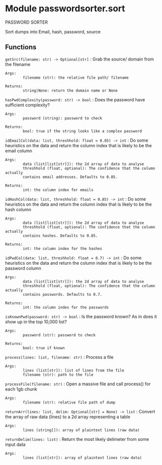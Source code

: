 Module passwordsorter.sort
==========================
PASSWORD SORTER

Sort dumps into Email, hash, password, source

Functions
---------

    
`getSrc(filename: str) ‑> Optional[str]`
:   Grab the source/ domain from the filename
    
    Args:
            filename (str): the relative file path/ filename
    
    Returns:
            string|None: return the domain name or None

    
`hasPwdComplexity(password: str) ‑> bool`
:   Does the password have sufficient complexity?
    
    Args:
            password (string): password to check
    
    Returns:
            bool: true if the string looks like a complex password

    
`idEmailCol(data: list, threshhold: float = 0.85) ‑> int`
:   Do some heuristics on the data and return the column index that is
    likely to be the email column
    
    Args:
            data (list[list[str]]): the 2d array of data to analyse
            threshhold (float, optional): The confidence that the column actually
            contains email addresses. Defaults to 0.85.
    
    Returns:
            int: the column index for emails

    
`idHashCol(data: list, threshhold: float = 0.85) ‑> int`
:   Do some heuristics on the data and return the column index that is
    likely to be the hash column
    
    Args:
            data (list[list[str]]): the 2d array of data to analyse
            threshhold (float, optional): The confidence that the column actually
            contains hashes. Defaults to 0.85.
    
    Returns:
            int: the column index for the hashes

    
`idPwdCol(data: list, threshhold: float = 0.7) ‑> int`
:   Do some heuristics on the data and return the column index that is
    likely to be the password column
    
    Args:
            data (list[list[str]]): the 2d array of data to analyse
            threshhold (float, optional): The confidence that the column actually
            contains passwords. Defaults to 0.7.
    
    Returns:
            int: the column index for the passwords

    
`isKnownPwd(password: str) ‑> bool`
:   Is the password known? As in does it show up in the top 10,000 list?
    
    Args:
            password (str): password to check
    
    Returns:
            bool: true if known

    
`process(lines: list, filename: str)`
:   Process a file
    
    Args:
            lines (list[str]): list of lines from the file
            filename (str): path to the file

    
`processFile(filename: str)`
:   Open a massive file and call process() for each 1gb chunk
    
    Args:
            filename (str): relative file path of dump

    
`returnArr(lines: list, delim: Optional[str] = None) ‑> list`
:   Convert the array of raw data (lines) to a 2d array representing a table
    
    Args:
            lines (string[]): array of plaintext lines (raw data)

    
`returnDelim(lines: list)`
:   Return the most likely delimeter from some input data
    
    Args:
            lines (list[str]): array of plaintext lines (raw data)